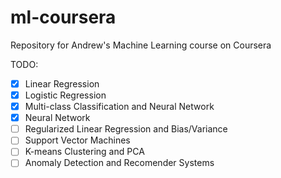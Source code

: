 # ml-coursera
Repository for Andrew's Machine Learning course on Coursera

TODO:
  - [x] Linear Regression
  - [x] Logistic Regression
  - [x] Multi-class Classification and Neural Network
  - [x] Neural Network
  - [ ] Regularized Linear Regression and Bias/Variance
  - [ ] Support Vector Machines
  - [ ] K-means Clustering and PCA
  - [ ] Anomaly Detection and Recomender Systems
